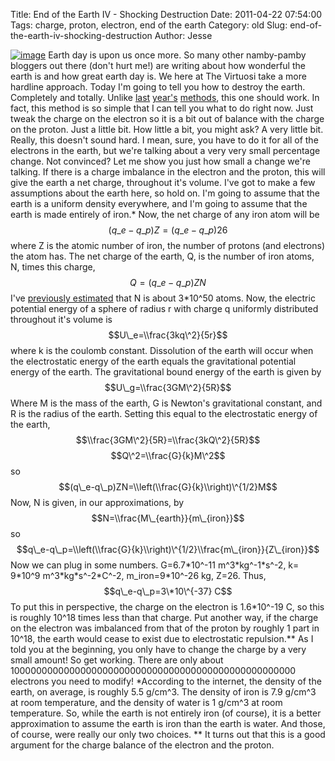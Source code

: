 Title: End of the Earth IV - Shocking Destruction
Date: 2011-04-22 07:54:00
Tags: charge, proton, electron, end of the earth
Category: old
Slug: end-of-the-earth-iv-shocking-destruction
Author: Jesse


[![image](http://4.bp.blogspot.com/-aa4EF60W7m0/TbCwQ8Vc3WI/AAAAAAAAAEU/03HiJiGJ6hc/s200/exploding-earth11.jpg)](http://4.bp.blogspot.com/-aa4EF60W7m0/TbCwQ8Vc3WI/AAAAAAAAAEU/03HiJiGJ6hc/s1600/exploding-earth11.jpg)
Earth day is upon us once more. So many other namby-pamby bloggers out
there (don't hurt me!) are writing about how wonderful the earth is and
how great earth day is. We here at The Virtuosi take a more hardline
approach. Today I'm going to tell you how to destroy the earth.
Completely and totally. Unlike
[last](http://thevirtuosi.blogspot.com/2010/04/end-of-earth-physics-i.html)
[year's](http://thevirtuosi.blogspot.com/2010/04/end-of-earth-ii-blaze-of-glory.html)
[methods](http://thevirtuosi.blogspot.com/2010/04/end-of-earth-physics-iii-asteroids.html),
this one should work. In fact, this method is so simple that I can tell
you what to do right now. Just tweak the charge on the electron so it is
a bit out of balance with the charge on the proton. Just a little bit.
How little a bit, you might ask? A very little bit. Really, this doesn't
sound hard. I mean, sure, you have to do it for all of the electrons in
the earth, but we're talking about a very very small percentage change.
Not convinced? Let me show you just how small a change we're talking. If
there is a charge imbalance in the electron and the proton, this will
give the earth a net charge, throughout it's volume. I've got to make a
few assumptions about the earth here, so hold on. I'm going to assume
that the earth is a uniform density everywhere, and I'm going to assume
that the earth is made entirely of iron.\* Now, the net charge of any
iron atom will be $$ (q\_e-q\_p)Z=(q\_e-q\_p)26$$ where Z is the atomic
number of iron, the number of protons (and electrons) the atom has. The
net charge of the earth, Q, is the number of iron atoms, N, times this
charge, $$Q=(q\_e-q\_p)ZN$$ I've [previously
estimated](http://thevirtuosi.blogspot.com/2010/04/end-of-earth-ii-blaze-of-glory.html)
that N is about 3\*10\^50 atoms. Now, the electric potential energy of a
sphere of radius r with charge q uniformly distributed throughout it's
volume is $$U\_e=\\frac{3kq\^2}{5r}$$ where k is the coulomb constant.
Dissolution of the earth will occur when the electrostatic energy of the
earth equals the gravitational potential energy of the earth. The
gravitational bound energy of the earth is given by
$$U\_g=\\frac{3GM\^2}{5R}$$ Where M is the mass of the earth, G is
Newton's gravitational constant, and R is the radius of the earth.
Setting this equal to the electrostatic energy of the earth,
$$\\frac{3GM\^2}{5R}=\\frac{3kQ\^2}{5R}$$ $$Q\^2=\\frac{G}{k}M\^2$$ so
$$(q\_e-q\_p)ZN=\\left(\\frac{G}{k}\\right)\^{1/2}M$$ Now, N is given,
in our approximations, by $$N=\\frac{M\_{earth}}{m\_{iron}}$$ so
$$q\_e-q\_p=\\left(\\frac{G}{k}\\right)\^{1/2}\\frac{m\_{iron}}{Z\_{iron}}$$
Now we can plug in some numbers. G=6.7\*10\^-11 m\^3\*kg\^-1\*s\^-2, k=
9\*10\^9 m\^3\*kg\*s\^-2\*C\^-2, m\_iron=9\*10\^-26 kg, Z=26. Thus,
$$q\_e-q\_p=3\*10\^{-37} C$$ To put this in perspective, the charge on
the electron is 1.6\*10\^-19 C, so this is roughly 10\^18 times less
than that charge. Put another way, if the charge on the electron was
imbalanced from that of the proton by roughly 1 part in 10\^18, the
earth would cease to exist due to electrostatic repulsion.\*\* As I told
you at the beginning, you only have to change the charge by a very small
amount! So get working. There are only about
1000000000000000000000000000000000000000000000000000 electrons you need
to modify! \*According to the internet, the density of the earth, on
average, is roughly 5.5 g/cm\^3. The density of iron is 7.9 g/cm\^3 at
room temperature, and the density of water is 1 g/cm\^3 at room
temperature. So, while the earth is not entirely iron (of course), it is
a better approximation to assume the earth is iron than the earth is
water. And those, of course, were really our only two choices. \*\* It
turns out that this is a good argument for the charge balance of the
electron and the proton.
